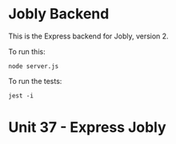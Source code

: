 # Jobly Backend

This is the Express backend for Jobly, version 2.

To run this:

    node server.js
    
To run the tests:

    jest -i
# Unit 37 - Express Jobly
